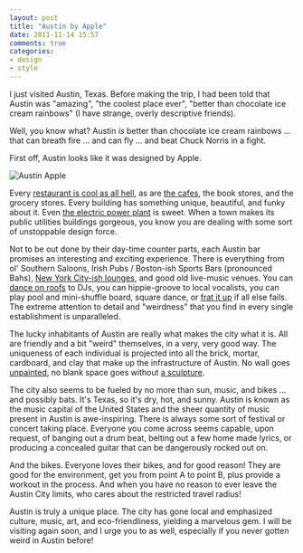 ```yaml
---
layout: post
title: "Austin by Apple"
date: 2011-11-14 15:57
comments: true
categories:
- design
- style
---
```


I just visited Austin, Texas.
Before making the trip, I had been told that Austin was "amazing", "the coolest place ever", "better than chocolate ice cream rainbows" (I have strange, overly descriptive friends).

Well, you know what? Austin *is* better than chocolate ice cream rainbows ... that can breath fire ... and can fly ... and beat Chuck Norris in a fight.

First off, Austin looks like it was designed by Apple. 

![Austin Apple](http://4.bp.blogspot.com/_57TjKlYGT9E/Sm_iM__Dd-I/AAAAAAAAADQ/vantzef3ec8/s1600-h/austin-apple.PNG)

Every [restaurant is cool as all hell](http://farm4.static.flickr.com/3424/3768305272_cb8a45b81f.jpg), as are [the cafes](http://farm3.static.flickr.com/2534/3767504859_322fb62eda.jpg), the book stores, and the grocery stores.
Every building has something unique, beautiful, and funky about it.
Even [the electric power plant](http://farm3.static.flickr.com/2539/3767504623_e2b9075cdb.jpg) is sweet.
When a town makes its public utilities buildings gorgeous, you know you are dealing with some sort of unstoppable design force.

Not to be out done by their day-time counter parts, each Austin bar promises an interesting and exciting experience.
There is everything from ol' Southern Saloons, Irish Pubs / Boston-ish Sports Bars (pronounced Bahs), [New York City-ish lounges](http://farm4.static.flickr.com/3524/3767504891_90a118f4cf.jpg), and good old live-music venues.
You can [dance on roofs](http://farm4.static.flickr.com/3496/3767505169_285858580e.jpg) to DJs, you can hippie-groove to local vocalists, you can play pool and mini-shuffle board, square dance, or [frat it up](http://farm4.static.flickr.com/3539/3768394918_e06c017e64.jpg) if all else fails.
The extreme attention to detail and "weirdness" that you find in every single establishment is unparalleled.

The lucky inhabitants of Austin are really what makes the city what it is.
All are friendly and a bit "weird" themselves, in a very, very good way.
The uniqueness of each individual is projected into all the brick, mortar, cardboard, and clay that make up the infrastructure of Austin.
No wall goes [unpainted](http://farm4.static.flickr.com/3496/3767603291_82b387515b.jpg), no blank space goes without [a sculpture](http://farm4.static.flickr.com/3592/3768401502_e4fe2d86fd.jpg).

The city also seems to be fueled by no more than sun, music, and bikes ... and possibly bats.
It's Texas, so it's dry, hot, and sunny.
Austin is known as the music capital of the United States and the sheer quantity of music present in Austin is awe-inspiring.
There is always some sort of festival or concert taking place.
Everyone you come across seems capable, upon request, of banging out a drum beat, belting out a few home made lyrics, or producing a concealed guitar that can be dangerously rocked out on. 

And the bikes.
Everyone loves their bikes, and for good reason!
They are good for the environment, get you from point A to point B, plus provide a workout in the process.
And when you have no reason to ever leave the Austin City limits, who cares about the restricted travel radius!

Austin is truly a unique place.
The city has gone local and emphasized culture, music, art, and eco-friendliness, yielding a marvelous gem.
I will be visiting again soon, and I urge you to as well, especially if you never gotten weird in Austin before!
